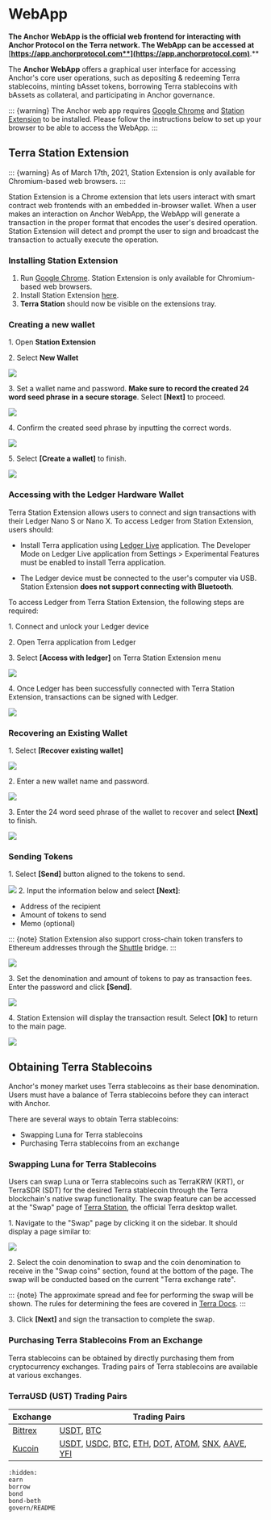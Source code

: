 # WebApp

**The Anchor WebApp is the official web frontend for interacting with Anchor Protocol on the Terra network. The WebApp can be accessed at** [**https://app.anchorprotocol.com**](https://app.anchorprotocol.com)**.**

The **Anchor WebApp** offers a graphical user interface for accessing Anchor's core user operations, such as depositing & redeeming Terra stablecoins, minting bAsset tokens, borrowing Terra stablecoins with bAssets as collateral, and participating in Anchor governance.

::: {warning}
The Anchor web app requires [Google Chrome](https://www.google.com/chrome/) and [Station Extension](https://chrome.google.com/webstore/detail/terra-station/aiifbnbfobpmeekipheeijimdpnlpgpp) to be installed. Please follow the instructions below to set up your browser to be able to access the WebApp.
:::

## Terra Station Extension

::: {warning}
As of March 17th, 2021, Station Extension is only available for Chromium-based web browsers.
:::

Station Extension is a Chrome extension that lets users interact with smart contract web frontends with an embedded in-browser wallet. When a user makes an interaction on Anchor WebApp, the WebApp will generate a transaction in the proper format that encodes the user's desired operation. Station Extension will detect and prompt the user to sign and broadcast the transaction to actually execute the operation.

### Installing Station Extension

1. Run [Google Chrome](https://www.google.com/chrome/). Station Extension is only available for Chromium-based web browsers.  &#x20;
2. Install Station Extension [here](https://chrome.google.com/webstore/detail/terra-station/aiifbnbfobpmeekipheeijimdpnlpgpp?hl=en).&#x20;
3. **Terra Station** should now be visible on the extensions tray.&#x20;

### Creating a new wallet

1\. Open **Station Extension**

2\. Select **New Wallet**

![](../../assets/ts-new-wallet.png)

3\. Set a wallet name and password. **Make sure to record the created 24 word seed phrase in a secure storage**. Select **\[Next]** to proceed.

![](../../assets/ts-seed.png)

4\. Confirm the created seed phrase by inputting the correct words.

![](../../assets/ts-confirm.png)

5\. Select **\[Create a wallet]** to finish.

![](../../assets/ts-create.png)



### Accessing with the Ledger Hardware Wallet

Terra Station Extension allows users to connect and sign transactions with their Ledger Nano S or Nano X. To access Ledger from Station Extension, users should:&#x20;

* Install Terra application using [Ledger Live](https://www.ledger.com/ledger-live/download/) application. The Developer Mode on Ledger Live application from Settings > Experimental Features must be enabled to install Terra application.  

* The Ledger device must be connected to the user's computer via USB. Station Extension **does not support connecting with Bluetooth**.

To access Ledger from Terra Station Extension, the following steps are required:&#x20;

1\. Connect and unlock your Ledger device

2\. Open Terra application from Ledger

3\. Select **\[Access with ledger]** on Terra Station Extension menu

![](../../assets/ts-ledger.png)

4\. Once Ledger has been successfully connected with Terra Station Extension, transactions can be signed with Ledger.

![](https://gblobscdn.gitbook.com/assets%2F-MLRzugf7mxc4ryNhTuq%2F-MMsz0hiKUhlI7K6Hu4t%2F-MMt82XaR7Sxw6v-WBj-%2Fimage.png?alt=media\&token=0ae3faab-111c-4d95-b69d-4adee41f877d)



### Recovering an Existing Wallet

1\. Select **\[Recover existing wallet]**

![](../../assets/ts-recover.png)

2\. Enter a new wallet name and password.

![](../../assets/ts-name.png)

3\. Enter the 24 word seed phrase of the wallet to recover and select **\[Next]** to finish.

![](https://gblobscdn.gitbook.com/assets%2F-MLRzugf7mxc4ryNhTuq%2F-MMsCvhqtM-AVYonMZ2s%2F-MMsp341Aiv2HFDiOGsP%2Fimage.png?alt=media\&token=749f32cd-1d34-412b-9af1-486be5057025)

### Sending Tokens

1\. Select **\[Send]** button aligned to the tokens to send.

![](../../assets/ts-send.png)
2\. Input the information below and select **\[Next]**:

* Address of the recipient
* Amount of tokens to send
* Memo (optional)

::: {note}
Station Extension also support cross-chain token transfers to Ethereum addresses through the [Shuttle](https://github.com/terra-project/shuttle) bridge.&#x20;
:::

![](../../assets/send.png)

3\. Set the denomination and amount of tokens to pay as transaction fees. Enter the password and click **\[Send]**.

![](../../assets/ts-send2.png)

4\. Station Extension will display the transaction result. Select **\[Ok]** to return to the main page.&#x20;

![](../../assets/ts-send3.png)

## Obtaining Terra Stablecoins

Anchor's money market uses Terra stablecoins as their base denomination. Users must have a balance of Terra stablecoins before they can interact with Anchor.

There are several ways to obtain Terra stablecoins:

* Swapping Luna for Terra stablecoins
* Purchasing Terra stablecoins from an exchange

### Swapping Luna for Terra Stablecoins

Users can swap Luna or Terra stablecoins such as TerraKRW (KRT), or TerraSDR (SDT) for the desired Terra stablecoin through the Terra blockchain's native swap functionality. The swap feature can be accessed at the "Swap" page of [Terra Station](https://station.terra.money), the official Terra desktop wallet.

1\. Navigate to the "Swap" page by clicking it on the sidebar. It should display a page similar to:

![](../../assets/ts-swap.png)

2\. Select the coin denomination to swap and the coin denomination to receive in the "Swap coins" section, found at the bottom of the page. The swap will be conducted based on the current "Terra exchange rate".

::: {note}
The approximate spread and fee for performing the swap will be shown. The rules for determining the fees are covered in [Terra Docs](https://docs.terra.money).
:::

3\. Click **\[Next]** and sign the transaction to complete the swap.&#x20;



### Purchasing Terra Stablecoins From an Exchange

Terra stablecoins can be obtained by directly purchasing them from cryptocurrency exchanges. Trading pairs of Terra stablecoins are available at various exchanges.

### TerraUSD (UST) Trading Pairs

| Exchange                       | Trading Pairs                                                                                                                                                                                                                                                                                                                                                                           |
| ------------------------------ | --------------------------------------------------------------------------------------------------------------------------------------------------------------------------------------------------------------------------------------------------------------------------------------------------------------------------------------------------------------------------------------- |
| [Bittrex](https://bittrex.com) | [USDT](https://global.bittrex.com/Market/Index?MarketName=USDT-UST), [BTC](https://global.bittrex.com/Market/Index?MarketName=BTC-UST)                                                                                                                                                                                                                                                  |
| [Kucoin](https://kucoin.com)   | [USDT](https://trade.kucoin.com/USDT-UST), [USDC](https://trade.kucoin.com/USDC-UST), [BTC](https://trade.kucoin.com/BTC-UST), [ETH](https://trade.kucoin.com/ETH-UST), [DOT](https://trade.kucoin.com/DOT-UST), [ATOM](https://trade.kucoin.com/ATOM-UST), [SNX](https://trade.kucoin.com/SNX-UST), [AAVE](https://trade.kucoin.com/AAVE-UST), [YFI](https://trade.kucoin.com/YFI-UST) |


```{toctree}
:hidden:
earn
borrow
bond
bond-beth
govern/README
```